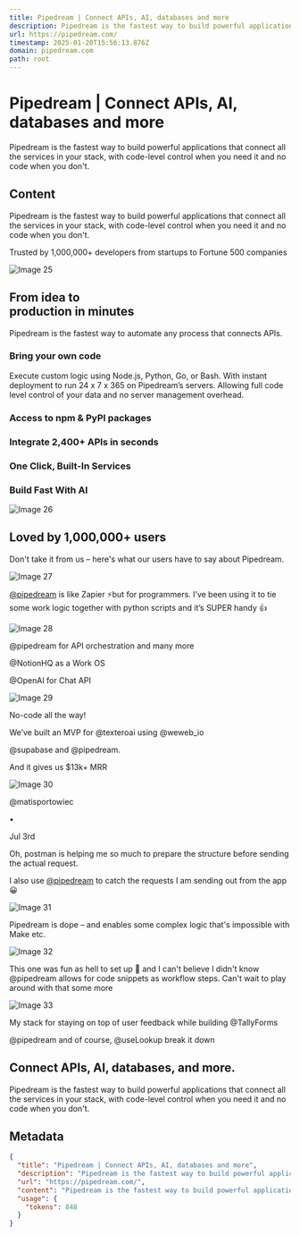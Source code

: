 ```yaml
---
title: Pipedream | Connect APIs, AI, databases and more
description: Pipedream is the fastest way to build powerful applications that connect all the services in your stack, with code-level control when you need it and no code when you don't.
url: https://pipedream.com/
timestamp: 2025-01-20T15:56:13.876Z
domain: pipedream.com
path: root
---
```


# Pipedream | Connect APIs, AI, databases and more


Pipedream is the fastest way to build powerful applications that connect all the services in your stack, with code-level control when you need it and no code when you don't.


## Content

Pipedream is the fastest way to build powerful applications that connect all the services in your stack, with code-level control when you need it and no code when you don't.

Trusted by 1,000,000+ developers from startups to Fortune 500 companies

![Image 25](https://framerusercontent.com/images/iFXWnUmlXhWtw0Nol7oZpp00VIc.webp?scale-down-to=1024)

From idea to  
production in minutes
------------------------------------

Pipedream is the fastest way to automate any process that connects APIs.

### Bring your own code

Execute custom logic using Node.js, Python, Go, or Bash. With instant deployment to run 24 x 7 x 365 on Pipedream’s servers. Allowing full code level control of your data and no server management overhead.

### Access to npm & PyPI packages

### Integrate 2,400+ APIs in seconds

### One Click, Built-In Services

### Build Fast With AI

![Image 26](https://framerusercontent.com/images/DW8WDPqBkjOe1vzhMn1MYPGjvrA.webp?scale-down-to=1024)

Loved by 1,000,000+ users
-------------------------

Don't take it from us – here's what our users have to say about Pipedream.

![Image 27](https://framerusercontent.com/images/Rwa4YQHfVc9Ivf65zZxrc3DUIE.png)

[@pipedream](https://twitter.com/pipedream) is like Zapier ⚡️but for programmers. I’ve been using it to tie some work logic together with python scripts and it’s SUPER handy 👍

![Image 28](https://framerusercontent.com/images/oq22Lsqk46GmReY6dROdPAe50.png)

@pipedream for API orchestration and many more

@NotionHQ as a Work OS

@OpenAI for Chat API

![Image 29](https://framerusercontent.com/images/ebvovsEhCJpJI3TboZkRtPGIu34.png)

No-code all the way!

We’ve built an MVP for @texteroai using @weweb\_io

@supabase and @pipedream.

And it gives us $13k+ MRR

![Image 30](https://framerusercontent.com/images/oMGU7YBfjEHbSB2snC28v10WEJA.png)

@matisportowiec

•

Jul 3rd

Oh, postman is helping me so much to prepare the structure before sending the actual request.

I also use [@pipedream](https://twitter.com/pipedream) to catch the requests I am sending out from the app 😀

![Image 31](https://framerusercontent.com/images/IFcjwWJrQi2gzBHpjZPMpJGOLQ.png)

Pipedream is dope – and enables some complex logic that's impossible with Make etc.

![Image 32](https://framerusercontent.com/images/werlN4wT0wI9npgAkZYGtcAotvw.png)

This one was fun as hell to set up 👏 and I can't believe I didn't know @pipedream allows for code snippets as workflow steps. Can't wait to play around with that some more

![Image 33](https://framerusercontent.com/images/JkGFRvy3QK8XnkoP6jLUsd6ko.png)

My stack for staying on top of user feedback while building @TallyForms

@pipedream and of course, @useLookup break it down

Connect APIs, AI, databases, and more.
--------------------------------------

Pipedream is the fastest way to build powerful applications that connect all the services in your stack, with code-level control when you need it and no code when you don't.

## Metadata

```json
{
  "title": "Pipedream | Connect APIs, AI, databases and more",
  "description": "Pipedream is the fastest way to build powerful applications that connect all the services in your stack, with code-level control when you need it and no code when you don't.",
  "url": "https://pipedream.com/",
  "content": "Pipedream is the fastest way to build powerful applications that connect all the services in your stack, with code-level control when you need it and no code when you don't.\n\nTrusted by 1,000,000+ developers from startups to Fortune 500 companies\n\n![Image 25](https://framerusercontent.com/images/iFXWnUmlXhWtw0Nol7oZpp00VIc.webp?scale-down-to=1024)\n\nFrom idea to  \nproduction in minutes\n------------------------------------\n\nPipedream is the fastest way to automate any process that connects APIs.\n\n### Bring your own code\n\nExecute custom logic using Node.js, Python, Go, or Bash. With instant deployment to run 24 x 7 x 365 on Pipedream’s servers. Allowing full code level control of your data and no server management overhead.\n\n### Access to npm & PyPI packages\n\n### Integrate 2,400+ APIs in seconds\n\n### One Click, Built-In Services\n\n### Build Fast With AI\n\n![Image 26](https://framerusercontent.com/images/DW8WDPqBkjOe1vzhMn1MYPGjvrA.webp?scale-down-to=1024)\n\nLoved by 1,000,000+ users\n-------------------------\n\nDon't take it from us – here's what our users have to say about Pipedream.\n\n![Image 27](https://framerusercontent.com/images/Rwa4YQHfVc9Ivf65zZxrc3DUIE.png)\n\n[@pipedream](https://twitter.com/pipedream) is like Zapier ⚡️but for programmers. I’ve been using it to tie some work logic together with python scripts and it’s SUPER handy 👍\n\n![Image 28](https://framerusercontent.com/images/oq22Lsqk46GmReY6dROdPAe50.png)\n\n@pipedream for API orchestration and many more\n\n@NotionHQ as a Work OS\n\n@OpenAI for Chat API\n\n![Image 29](https://framerusercontent.com/images/ebvovsEhCJpJI3TboZkRtPGIu34.png)\n\nNo-code all the way!\n\nWe’ve built an MVP for @texteroai using @weweb\\_io\n\n@supabase and @pipedream.\n\nAnd it gives us $13k+ MRR\n\n![Image 30](https://framerusercontent.com/images/oMGU7YBfjEHbSB2snC28v10WEJA.png)\n\n@matisportowiec\n\n•\n\nJul 3rd\n\nOh, postman is helping me so much to prepare the structure before sending the actual request.\n\nI also use [@pipedream](https://twitter.com/pipedream) to catch the requests I am sending out from the app 😀\n\n![Image 31](https://framerusercontent.com/images/IFcjwWJrQi2gzBHpjZPMpJGOLQ.png)\n\nPipedream is dope – and enables some complex logic that's impossible with Make etc.\n\n![Image 32](https://framerusercontent.com/images/werlN4wT0wI9npgAkZYGtcAotvw.png)\n\nThis one was fun as hell to set up 👏 and I can't believe I didn't know @pipedream allows for code snippets as workflow steps. Can't wait to play around with that some more\n\n![Image 33](https://framerusercontent.com/images/JkGFRvy3QK8XnkoP6jLUsd6ko.png)\n\nMy stack for staying on top of user feedback while building @TallyForms\n\n@pipedream and of course, @useLookup break it down\n\nConnect APIs, AI, databases, and more.\n--------------------------------------\n\nPipedream is the fastest way to build powerful applications that connect all the services in your stack, with code-level control when you need it and no code when you don't.",
  "usage": {
    "tokens": 848
  }
}
```
